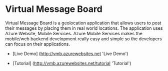 Virtual Message Board
======================

Virtual Message Board is a geolocation application that allows users to post their messages by placing them in real world locations. The application uses Azure Website, Mobile Services. Azure Mobile Services makes the mobile/web backend development really easy and simple so the developers can focus on their applications.

+ [Live Demo] (http://vmb.azurewebsites.net 'Live Demo')

+ [Tutorial] (http://vmb.azurewebsites.net/tutorial 'Tutorial')
